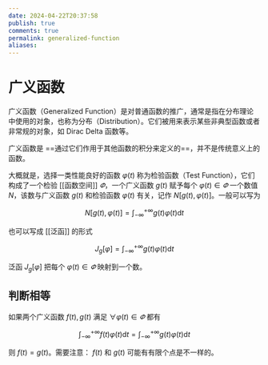 ```yaml
---
date: 2024-04-22T20:37:58
publish: true
comments: true
permalink: generalized-function
aliases:
---
```


# 广义函数

广义函数（Generalized Function）是对普通函数的推广，通常是指在分布理论中使用的对象，也称为分布（Distribution）。它们被用来表示某些非典型函数或者非常规的对象，如 Dirac Delta 函数等。

广义函数是 ==通过它们作用于其他函数的积分来定义的==，并不是传统意义上的函数。

大概就是，选择一类性能良好的函数 $\varphi(t)$ 称为检验函数（Test Function），它们构成了一个检验 [[函数空间]] $\varPhi$，一个广义函数 $g(t)$ 赋予每个 $\varphi(t) \in \varPhi$ 一个数值 $N$，该数与广义函数 $g(t)$ 和检验函数 $\varphi(t)$ 有关，记作 $N[g(t),\varphi(t)]$。一般可以写为

$$
N[g(t),\varphi(t)]=\int_{-\infty}^{+\infty} g(t)\varphi(t)\mathrm{d}t
$$

也可以写成 [[泛函]] 的形式

$$
J_g[\varphi]=\int_{-\infty}^{+\infty} g(t)\varphi(t)\mathrm{d}t
$$

泛函 $J_g[\varphi]$ 把每个 $\varphi(t) \in \varPhi$ 映射到一个数。

## 判断相等

如果两个广义函数 $f(t),g(t)$ 满足 $\forall \varphi(t) \in \varPhi$ 都有

$$
\int_{-\infty}^{+\infty} f(t)\varphi(t)\mathrm{d}t=\int_{-\infty}^{+\infty} g(t)\varphi(t)\mathrm{d}t
$$

则 $f(t)=g(t)$。需要注意： $f(t)$ 和 $g(t)$ 可能有有限个点是不一样的。
